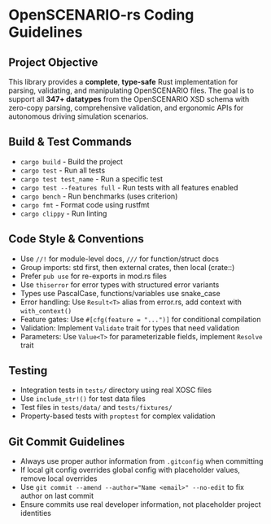 # OpenSCENARIO-rs Coding Guidelines

## Project Objective

This library provides a **complete**, **type-safe** Rust implementation for parsing, validating, and manipulating OpenSCENARIO files. The goal is to support all **347+ datatypes** from the OpenSCENARIO XSD schema with zero-copy parsing, comprehensive validation, and ergonomic APIs for autonomous driving simulation scenarios.

## Build & Test Commands

- `cargo build` - Build the project
- `cargo test` - Run all tests
- `cargo test test_name` - Run a specific test
- `cargo test --features full` - Run tests with all features enabled
- `cargo bench` - Run benchmarks (uses criterion)
- `cargo fmt` - Format code using rustfmt
- `cargo clippy` - Run linting

## Code Style & Conventions

- Use `//!` for module-level docs, `///` for function/struct docs
- Group imports: std first, then external crates, then local (crate::)
- Prefer `pub use` for re-exports in mod.rs files
- Use `thiserror` for error types with structured error variants
- Types use PascalCase, functions/variables use snake_case
- Error handling: Use `Result<T>` alias from error.rs, add context with `with_context()`
- Feature gates: Use `#[cfg(feature = "...")]` for conditional compilation
- Validation: Implement `Validate` trait for types that need validation
- Parameters: Use `Value<T>` for parameterizable fields, implement `Resolve` trait

## Testing

- Integration tests in `tests/` directory using real XOSC files
- Use `include_str!()` for test data files
- Test files in `tests/data/` and `tests/fixtures/`
- Property-based tests with `proptest` for complex validation

## Git Commit Guidelines

- Always use proper author information from `.gitconfig` when committing
- If local git config overrides global config with placeholder values, remove local overrides
- Use `git commit --amend --author="Name <email>" --no-edit` to fix author on last commit
- Ensure commits use real developer information, not placeholder project identities

